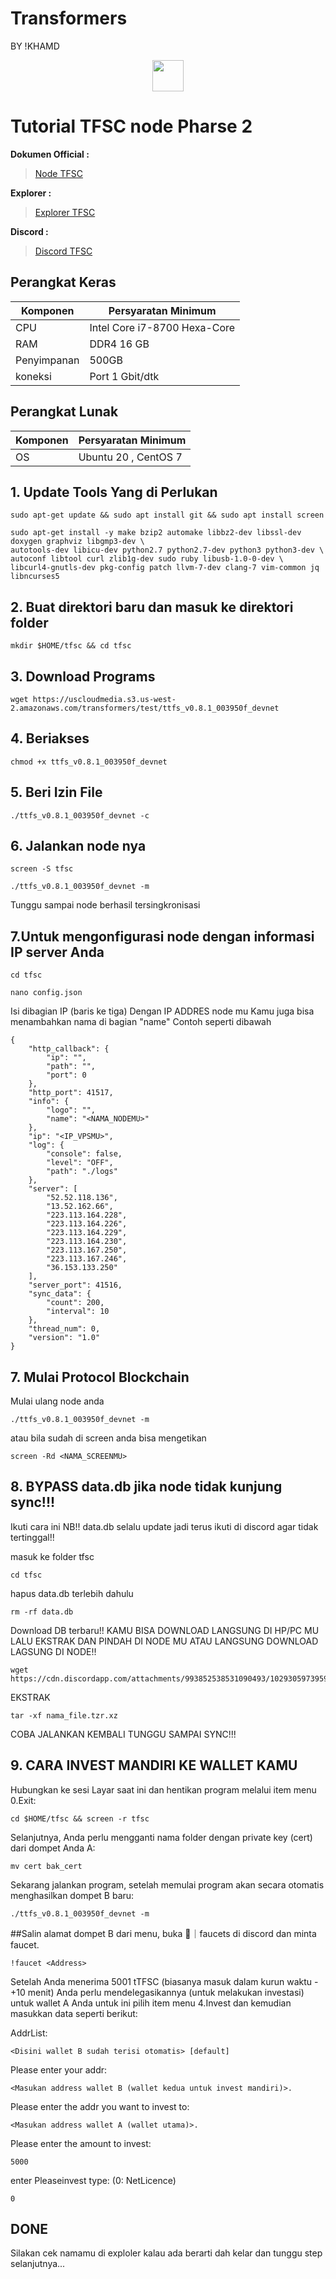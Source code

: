 # Transformers
BY !KHAMD

<p align="center">
  <img height="50" height="auto" src="https://www.tfsc.io/doc/img/logo.svg">
</p>

# Tutorial TFSC node Pharse 2

**Dokumen Official :**
> [Node TFSC](https://www.tfsc.io/doc/learn/run-rpc-node)

**Explorer :**
> [Explorer TFSC](https://explorer.tfsc.io/)

**Discord :**
> [Discord TFSC](https://discord.gg/FCXpvHSq)

## Perangkat Keras

|  Komponen |  Persyaratan Minimum |
| ------------ | ------------ |
| CPU  | Intel Core i7-8700 Hexa-Core  |
| RAM | DDR4 16 GB  |
| Penyimpanan  | 500GB |
| koneksi | Port 1 Gbit/dtk |

## Perangkat Lunak

|Komponen | Persyaratan Minimum |
| ------------ | ------------ |
| OS |  Ubuntu 20 , CentOS 7 | 


## 1. Update Tools Yang di Perlukan
```
sudo apt-get update && sudo apt install git && sudo apt install screen
```
```
sudo apt-get install -y make bzip2 automake libbz2-dev libssl-dev doxygen graphviz libgmp3-dev \
autotools-dev libicu-dev python2.7 python2.7-dev python3 python3-dev \
autoconf libtool curl zlib1g-dev sudo ruby libusb-1.0-0-dev \
libcurl4-gnutls-dev pkg-config patch llvm-7-dev clang-7 vim-common jq libncurses5
```
## 2. Buat direktori baru dan masuk ke direktori folder
```
mkdir $HOME/tfsc && cd tfsc
```
## 3. Download Programs
```
wget https://uscloudmedia.s3.us-west-2.amazonaws.com/transformers/test/ttfs_v0.8.1_003950f_devnet
```
## 4. Beriakses
```
chmod +x ttfs_v0.8.1_003950f_devnet
```
## 5. Beri Izin File
```
./ttfs_v0.8.1_003950f_devnet -c
```
## 6. Jalankan node nya
```
screen -S tfsc
```
```
./ttfs_v0.8.1_003950f_devnet -m
```
Tunggu sampai node berhasil tersingkronisasi
## 7.Untuk mengonfigurasi node dengan informasi IP server Anda
```
cd tfsc
```
```
nano config.json
```
Isi dibagian IP (baris ke tiga) Dengan IP ADDRES node mu
Kamu juga bisa menambahkan nama di bagian "name"
Contoh seperti dibawah
```
{
    "http_callback": {
        "ip": "",
        "path": "",
        "port": 0
    },
    "http_port": 41517,
    "info": {
        "logo": "",
        "name": "<NAMA_NODEMU>"
    },
    "ip": "<IP_VPSMU>",
    "log": {
        "console": false,
        "level": "OFF",
        "path": "./logs"
    },
    "server": [
        "52.52.118.136",
        "13.52.162.66",
        "223.113.164.228",
        "223.113.164.226",
        "223.113.164.229",
        "223.113.164.230",
        "223.113.167.250",
        "223.113.167.246",
        "36.153.133.250"
    ],
    "server_port": 41516,
    "sync_data": {
        "count": 200,
        "interval": 10
    },
    "thread_num": 0,
    "version": "1.0"
}
```

## 7. Mulai Protocol Blockchain
Mulai ulang node anda
```
./ttfs_v0.8.1_003950f_devnet -m
```
atau bila sudah di screen anda bisa mengetikan
```
screen -Rd <NAMA_SCREENMU>
```
## 8. BYPASS data.db jika node tidak kunjung sync!!!
Ikuti cara ini 
NB!! data.db selalu update jadi terus ikuti di discord agar tidak tertinggal!!

masuk ke folder tfsc
```
cd tfsc
```
hapus data.db terlebih dahulu
```
rm -rf data.db
```
Download DB terbaru!! KAMU BISA DOWNLOAD LANGSUNG DI HP/PC MU LALU EKSTRAK DAN PINDAH DI NODE MU ATAU LANGSUNG DOWNLOAD LAGSUNG DI NODE!!
```
wget https://cdn.discordapp.com/attachments/993852538531090493/1029305973959041064/data.db_30116.tar.xz
```
EKSTRAK
```
tar -xf nama_file.tzr.xz
```
COBA JALANKAN KEMBALI TUNGGU SAMPAI SYNC!!!
## 9. CARA INVEST MANDIRI KE WALLET KAMU
Hubungkan ke sesi Layar saat ini dan hentikan program melalui item menu 0.Exit:
```
cd $HOME/tfsc && screen -r tfsc
```
Selanjutnya, Anda perlu mengganti nama folder dengan private key (cert) dari dompet Anda A:
```
mv cert bak_cert
```
Sekarang jalankan program, setelah memulai program akan secara otomatis menghasilkan dompet B baru:
```
./ttfs_v0.8.1_003950f_devnet -m
```
##Salin alamat dompet B dari menu, buka 🚰｜faucets di discord dan minta faucet.
```
!faucet <Address>
```
Setelah Anda menerima 5001 tTFSC (biasanya masuk dalam kurun waktu -+10 menit)
Anda perlu mendelegasikannya (untuk melakukan investasi) untuk wallet A Anda
untuk ini pilih item menu 4.Invest dan kemudian masukkan data seperti berikut:

AddrList:
```
<Disini wallet B sudah terisi otomatis> [default]
```
Please enter your addr:
```
<Masukan address wallet B (wallet kedua untuk invest mandiri)>.
```
Please enter the addr you want to invest to:
```
<Masukan address wallet A (wallet utama)>.
```
Please enter the amount to invest:
```
5000
```
enter Pleaseinvest type: (0: NetLicence) 
```
0
```
## DONE 
Silakan cek namamu di exploler kalau ada berarti dah kelar dan tunggu step selanjutnya...
